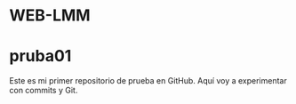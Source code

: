 # WEB-LMM
# pruba01
Este es mi primer repositorio de prueba en GitHub.
Aquí voy a experimentar con commits y Git.
